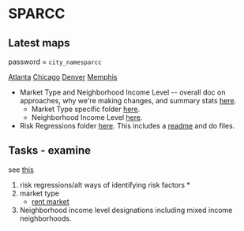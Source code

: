 # SPARCC

## Latest maps
password = `city_namesparcc`

[Atlanta](https://cci-ucb.github.io/sparcc/maps/atlanta)
[Chicago](https://cci-ucb.github.io/sparcc/maps/chicago)
[Denver](https://cci-ucb.github.io/sparcc/maps/denver)
[Memphis](https://cci-ucb.github.io/sparcc/maps/memphis)

* Market Type and Neighborhood Income Level -- overall doc on approaches, why we're making changes, and summary stats [here](https://docs.google.com/document/d/1-2UMFzDkIgOeHFf7SMeR6FTYD7Lrl56DScJ4Lw5CT_k/edit).
    * Market Type specific folder [here](https://drive.google.com/drive/u/1/folders/1xUVqEPMAjZUc05Kq6kDzxm0V0DiytTSx).
    * Neighborhood Income Level [here](https://drive.google.com/drive/u/1/folders/1qlKj1kH9iKq4wuK_ax3yw91Gspmqh26V).
* Risk Regressions folder [here](https://drive.google.com/drive/u/1/folders/1Vw5Iehp4YdoEGjAGxwJ1g4RsIYUr5U8D). This includes a [readme](https://docs.google.com/document/d/1usrUXRowoTHXaw080RbC0Aci5arWZFB4DPIkx-nvuJI/edit) and do files.

## Tasks - examine 
see [this](https://docs.google.com/document/d/1aCGZqsGp6oSjrkiVjdRmcYZNUI6SlkbuOIjTgftKzkQ/edit)

1. risk regressions/alt ways of identifying risk factors
    * 
2. market type
    * [rent market](https://docs.google.com/document/d/1c0Czt8-3Y0x8YwhZcbRz_QH142wV3qo_T3eALysIXeM/edit)
3. Neighborhood income level designations including mixed income neighborhoods. 

